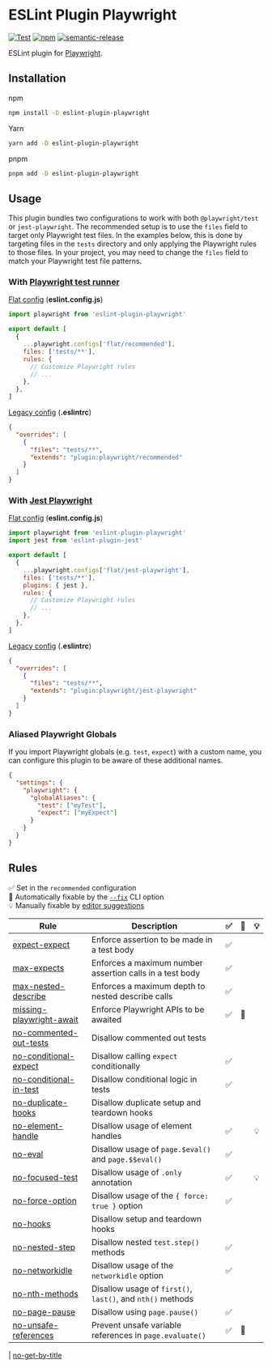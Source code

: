 # ESLint Plugin Playwright

[![Test](https://github.com/playwright-community/eslint-plugin-playwright/actions/workflows/test.yml/badge.svg)](https://github.com/playwright-community/eslint-plugin-playwright/actions/workflows/test.yml)
[![npm](https://img.shields.io/npm/v/eslint-plugin-playwright)](https://www.npmjs.com/package/eslint-plugin-playwright)
[![semantic-release](https://img.shields.io/badge/%20%20%F0%9F%93%A6%F0%9F%9A%80-semantic--release-e10079.svg)](https://github.com/semantic-release/semantic-release)

ESLint plugin for [Playwright](https://github.com/microsoft/playwright).

## Installation

npm

```bash
npm install -D eslint-plugin-playwright
```

Yarn

```bash
yarn add -D eslint-plugin-playwright
```

pnpm

```bash
pnpm add -D eslint-plugin-playwright
```

## Usage

This plugin bundles two configurations to work with both `@playwright/test` or
`jest-playwright`. The recommended setup is to use the `files` field to target
only Playwright test files. In the examples below, this is done by targeting
files in the `tests` directory and only applying the Playwright rules to those
files. In your project, you may need to change the `files` field to match your
Playwright test file patterns.

### With [Playwright test runner](https://playwright.dev/docs/writing-tests)

[Flat config](https://eslint.org/docs/latest/use/configure/configuration-files-new)
(**eslint.config.js**)

```javascript
import playwright from 'eslint-plugin-playwright'

export default [
  {
    ...playwright.configs['flat/recommended'],
    files: ['tests/**'],
    rules: {
      // Customize Playwright rules
      // ...
    },
  },
]
```

[Legacy config](https://eslint.org/docs/latest/use/configure/configuration-files)
(**.eslintrc**)

```json
{
  "overrides": [
    {
      "files": "tests/**",
      "extends": "plugin:playwright/recommended"
    }
  ]
}
```

### With [Jest Playwright](https://github.com/playwright-community/jest-playwright)

[Flat config](https://eslint.org/docs/latest/use/configure/configuration-files-new)
(**eslint.config.js**)

```javascript
import playwright from 'eslint-plugin-playwright'
import jest from 'eslint-plugin-jest'

export default [
  {
    ...playwright.configs['flat/jest-playwright'],
    files: ['tests/**'],
    plugins: { jest },
    rules: {
      // Customize Playwright rules
      // ...
    },
  },
]
```

[Legacy config](https://eslint.org/docs/latest/use/configure/configuration-files)
(**.eslintrc**)

```json
{
  "overrides": [
    {
      "files": "tests/**",
      "extends": "plugin:playwright/jest-playwright"
    }
  ]
}
```

### Aliased Playwright Globals

If you import Playwright globals (e.g. `test`, `expect`) with a custom name, you
can configure this plugin to be aware of these additional names.

```json
{
  "settings": {
    "playwright": {
      "globalAliases": {
        "test": ["myTest"],
        "expect": ["myExpect"]
      }
    }
  }
}
```

## Rules

✅ Set in the `recommended` configuration\
🔧 Automatically fixable by the [`--fix`](https://eslint.org/docs/latest/user-guide/command-line-interface#--fix)
CLI option\
💡 Manually fixable by
[editor suggestions](https://eslint.org/docs/latest/developer-guide/working-with-rules#providing-suggestions)

| Rule                                                                                                                                          | Description                                                | ✅  | 🔧  | 💡  |
| --------------------------------------------------------------------------------------------------------------------------------------------- | ---------------------------------------------------------- | :-: | :-: | :-: |
| [expect-expect](https://github.com/playwright-community/eslint-plugin-playwright/tree/main/docs/rules/expect-expect.md)                       | Enforce assertion to be made in a test body                | ✅  |     |     |
| [max-expects](https://github.com/playwright-community/eslint-plugin-playwright/tree/main/docs/rules/max-expects.md)                           | Enforces a maximum number assertion calls in a test body   | ✅  |     |     |
| [max-nested-describe](https://github.com/playwright-community/eslint-plugin-playwright/tree/main/docs/rules/max-nested-describe.md)           | Enforces a maximum depth to nested describe calls          | ✅  |     |     |
| [missing-playwright-await](https://github.com/playwright-community/eslint-plugin-playwright/tree/main/docs/rules/missing-playwright-await.md) | Enforce Playwright APIs to be awaited                      | ✅  | 🔧  |     |
| [no-commented-out-tests](https://github.com/playwright-community/eslint-plugin-playwright/tree/main/docs/rules/no-commented-out-tests.md)     | Disallow commented out tests                               |     |     |     |
| [no-conditional-expect](https://github.com/playwright-community/eslint-plugin-playwright/tree/main/docs/rules/no-conditional-expect.md)       | Disallow calling `expect` conditionally                    | ✅  |     |     |
| [no-conditional-in-test](https://github.com/playwright-community/eslint-plugin-playwright/tree/main/docs/rules/no-conditional-in-test.md)     | Disallow conditional logic in tests                        | ✅  |     |     |
| [no-duplicate-hooks](https://github.com/playwright-community/eslint-plugin-playwright/tree/main/docs/rules/no-duplicate-hooks.md)             | Disallow duplicate setup and teardown hooks                |     |     |     |
| [no-element-handle](https://github.com/playwright-community/eslint-plugin-playwright/tree/main/docs/rules/no-element-handle.md)               | Disallow usage of element handles                          | ✅  |     | 💡  |
| [no-eval](https://github.com/playwright-community/eslint-plugin-playwright/tree/main/docs/rules/no-eval.md)                                   | Disallow usage of `page.$eval()` and `page.$$eval()`       | ✅  |     |     |
| [no-focused-test](https://github.com/playwright-community/eslint-plugin-playwright/tree/main/docs/rules/no-focused-test.md)                   | Disallow usage of `.only` annotation                       | ✅  |     | 💡  |
| [no-force-option](https://github.com/playwright-community/eslint-plugin-playwright/tree/main/docs/rules/no-force-option.md)                   | Disallow usage of the `{ force: true }` option             | ✅  |     |     |
| [no-hooks](https://github.com/playwright-community/eslint-plugin-playwright/tree/main/docs/rules/no-hooks.md)                                 | Disallow setup and teardown hooks                          |     |     |     |
| [no-nested-step](https://github.com/playwright-community/eslint-plugin-playwright/tree/main/docs/rules/no-nested-step.md)                     | Disallow nested `test.step()` methods                      | ✅  |     |     |
| [no-networkidle](https://github.com/playwright-community/eslint-plugin-playwright/tree/main/docs/rules/no-networkidle.md)                     | Disallow usage of the `networkidle` option                 | ✅  |     |     |
| [no-nth-methods](https://github.com/playwright-community/eslint-plugin-playwright/tree/main/docs/rules/no-nth-methods.md)                     | Disallow usage of `first()`, `last()`, and `nth()` methods |     |     |     |
| [no-page-pause](https://github.com/playwright-community/eslint-plugin-playwright/tree/main/docs/rules/no-page-pause.md)                       | Disallow using `page.pause()`                              | ✅  |     |     |
| [no-unsafe-references](https://github.com/playwright-community/eslint-plugin-playwright/tree/main/docs/rules/no-unsafe-references.md)         | Prevent unsafe variable references in `page.evaluate()`    | ✅  | 🔧  |     |

|
[no-get-by-title](https://github.com/playwright-community/eslint-plugin-playwright/tree/main/docs/rules/no-get-by-title.md)
